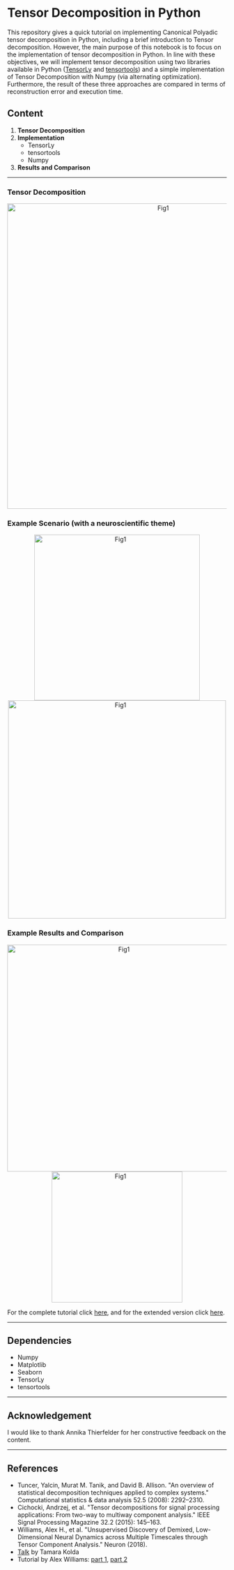# Tensor Decomposition in Python

This repository gives a quick tutorial on implementing Canonical Polyadic tensor decomposition in Python, including a brief introduction to Tensor decomposition. However, the main purpose of this notebook is to focus on the implementation of tensor decomposition in Python. In line with these objectives, we will implement tensor decomposition using two libraries available in Python ([TensorLy](http://tensorly.org/stable/index.html) and [tensortools](https://tensortools-docs.readthedocs.io/en/latest/)) and a simple implementation of Tensor Decomposition with Numpy (via alternating optimization). Furthermore, the result of these three approaches are compared in terms of reconstruction error and execution time.

## Content
1. **Tensor Decomposition**
2. **Implementation**
    - TensorLy
    - tensortools
    - Numpy
3. **Results and Comparison**

---

### Tensor Decomposition
<p align="center">
	<img src="https://raw.githubusercontent.com/mohammadbashiri/tensor-decomposition-in-python/master/figures/tensor-decomposition.png" alt="Fig1" width="700">
</p>

### Example Scenario (with a neuroscientific theme)

<p align="center">
	<img src="https://raw.githubusercontent.com/mohammadbashiri/tensor-decomposition-in-python/master/figures/model.png" alt="Fig1" width="380">
    <img src="https://raw.githubusercontent.com/mohammadbashiri/tensor-decomposition-in-python/master/figures/neuron-time.png" alt="Fig1" width="500">
</p>

### Example Results and Comparison
<p align="center">
	<img src="https://raw.githubusercontent.com/mohammadbashiri/tensor-decomposition-in-python/master/figures/groundtruth-estimate.png" alt="Fig1" width="520">
    <img src="https://raw.githubusercontent.com/mohammadbashiri/tensor-decomposition-in-python/master/figures/metric-1.png" alt="Fig1" width="300">
</p>

For the complete tutorial click [here](https://medium.com/@mohammadbashiri93/tensor-decomposition-in-python-f1aa2f9adbf4), and for the extended version click [here](https://github.com/mohammadbashiri/tensor-decomposition-in-python/blob/master/TCA-extended.ipynb).


---
## Dependencies
- Numpy
- Matplotlib
- Seaborn
- TensorLy
- tensortools

---
## Acknowledgement
I would like to thank Annika Thierfelder for her constructive feedback on the content.

---
## References
- Tuncer, Yalcin, Murat M. Tanik, and David B. Allison. "An overview of statistical decomposition techniques applied to complex systems." Computational statistics & data analysis 52.5 (2008): 2292–2310.
- Cichocki, Andrzej, et al. "Tensor decompositions for signal processing applications: From two-way to multiway component analysis." IEEE Signal Processing Magazine 32.2 (2015): 145–163.
- Williams, Alex H., et al. "Unsupervised Discovery of Demixed, Low-Dimensional Neural Dynamics across Multiple Timescales through Tensor Component Analysis." Neuron (2018).
- [Talk](https://www.youtube.com/watch?v=L8uT6hgMt00&t=1302s) by Tamara Kolda
- Tutorial by Alex Williams: [part 1](https://www.youtube.com/watch?v=hmmnRF66hOA), [part 2](https://www.youtube.com/watch?v=O-YTsSuEFiM&t=5s)
